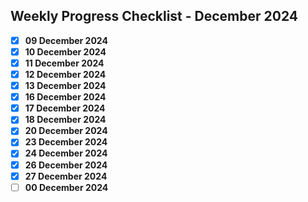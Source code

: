 ## Weekly Progress Checklist - December 2024

- [X] **09 December 2024**
- [X] **10 December 2024**
- [X] **11 December 2024**
- [X] **12 December 2024**
- [X] **13 December 2024**
- [X] **16 December 2024**
- [X] **17 December 2024**
- [X] **18 December 2024**
- [X] **20 December 2024**
- [X] **23 December 2024**
- [X] **24 December 2024**
- [X] **26 December 2024**
- [X] **27 December 2024**
- [ ] **00 December 2024**
